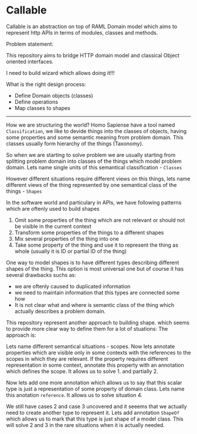 # Callable

Callable is an abstraction on top of RAML Domain model which aims to represent
http APIs in terms of modules, classes and methods.
 
Problem statement:

This repository aims to bridge HTTP domain model and classical Object oriented interfaces.

I need to build wizard which allows doing it!!!

What is the right design process:

  * Define Domain objects (classes)
  * Define operations 
  * Map classes to shapes
  
  
 ---
 
 How we are structuring the world? Homo Sapiense have a tool named `Classification`, we like to devide things
 into the classes of objects, having some properties and some semantic meaning from problem domain. This classes usually form hierarchy of the things (Taxonomy).
 
 So when we are starting to solve problem we are usually starting from splitting problem domain into classes 
 of the things which model problem domain. Lets name single units of this semantical classification - `Classes`
 
 However different situations require different views on this things, 
 lets name different views of the thing represented by one semantical class of the things - `Shapes`  
 
 In the software world and particulary in APIs, we have following patterns which are oftenly used to build shapes
  1. Omit some properties of the thing which are not relevant or should not be visible in the current context
  2. Transform some properties of the things to a different shapes
  3. Mix several properties of the thing into one 
  4. Take some property of the thing and use it to represent the thing as whole (usually it is ID or partial ID of the thing)
  
 One way to model shapes is to have different types describing different shapes of the thing. This option is most universal
 one but of course it has several drawbacks suchs as:
   * we are oftenly caused to duplicated information
   * we need to maintain information that this types are connected some how
   * It is not clear what and where is semantic class of the thing which actually describes a problem domain.
   
 This repository represent another approach to building shape. which seems to provide more clear way to define them 
 for a lot of stuations: The approach is:
 
 Lets name different semantical situations - scopes. Now lets annotate properties which are visible only in some contexts
 with the references to the scopes in which they are relevant. If the property requires different representation in
 some context, annotate this property with an annotation which defines the scope. It allows us to solve 1. and partially 2.
 
 Now lets add one more annotation which allows us to say that this scalar type is just a representation of some property of
 domain class. Lets name this anotation `reference`. It allows us to solve situation 4.
 
 We still have cases 2 and case 3 uncovered and it seeems that we actually need to create another type to represent it.
 Lets add annotation `ShapeOf` which allows us to mark that this type is just shape of a model class. This will solve 2 and 3 in
 the rare situations when it is actually needed.
 
 
  